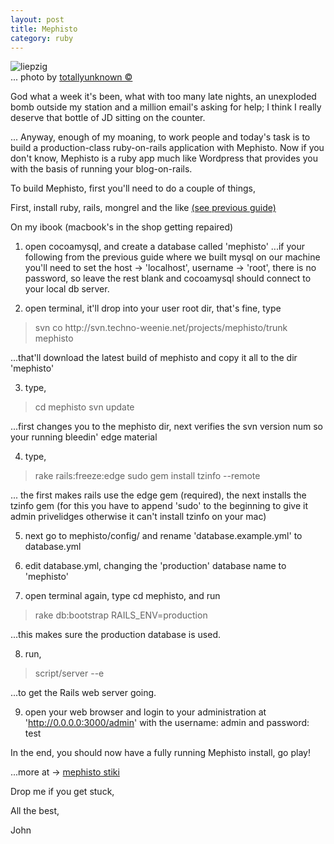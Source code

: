 ```yaml
---
layout: post
title: Mephisto
category: ruby
---
```


<img src="/assets/138967308_2e1eb02f9c.jpg" alt="liepzig" />
<div class="img_author">... photo by <a href="http://www.flickr.com/photos/totallyunknown/">totallyunknown &copy;</a></div>

God what a week it's been, what with too many late nights, an unexploded bomb outside my station and a million email's asking for help; I think I really deserve that bottle of JD sitting on the counter.

... Anyway, enough of my moaning, to work people and today's task is to build a production-class ruby-on-rails application with Mephisto.  Now if you don't know, Mephisto is a ruby app much like Wordpress that provides you with the basis of running your blog-on-rails.

To build Mephisto, first you'll need to do a couple of things,

First, install ruby, rails, mongrel and the like <a href="http://www.red91.com/2007/05/13/build-your-own/">(see previous guide)</a>

On my ibook (macbook's in the shop getting repaired)

1. open cocoamysql, and create a database called 'mephisto'
...if your following from the previous guide where we built mysql on our machine you'll need to set the host -> 'localhost', username -> 'root', there is no password, so leave the rest blank and cocoamysql should connect to your local db server.

2. open terminal, it'll drop into your user root dir, that's fine, type
<blockquote>svn co  http://svn.techno-weenie.net/projects/mephisto/trunk mephisto</blockquote>
...that'll download the latest build of mephisto and copy it all to the dir 'mephisto'

3. type,
<blockquote>cd mephisto
svn update</blockquote>
...first changes you to the mephisto dir, next verifies the svn version num so your running bleedin' edge material

4. type,
<blockquote>rake rails:freeze:edge
sudo gem install tzinfo --remote</blockquote>
... the first makes rails use the edge gem (required), the next installs the tzinfo gem (for this you have to append 'sudo' to the beginning to give it admin privelidges otherwise it can't install tzinfo on your mac)

5. next go to mephisto/config/ and rename 'database.example.yml' to database.yml

6. edit database.yml, changing the 'production' database name to 'mephisto'

7. open terminal again, type cd mephisto, and run 
<blockquote>rake db:bootstrap RAILS_ENV=production</blockquote>
...this makes sure the production database is used.

8. run,
<blockquote>script/server --e</blockquote>
...to get the Rails web server going.

9. open your web browser and login to your administration at 'http://0.0.0.0:3000/admin' with the username: admin and password: test

In the end, you should now have a fully running Mephisto install, go play!

...more at -> <a href="http://mephisto.stikipad.com/help/show/Installing+Mephisto">mephisto stiki</a>

Drop me if you get stuck,

All the best,


John
